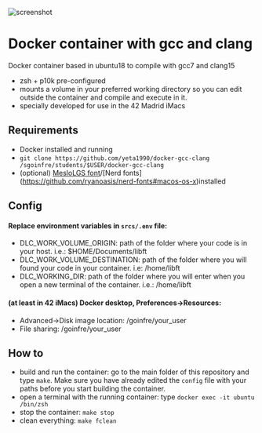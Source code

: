![screenshot](https://user-images.githubusercontent.com/65416560/214981016-21e61b0c-eaea-4d11-aabe-c7c5dedc92ff.png)

# Docker container with gcc and clang
Docker container based in ubuntu18 to compile with gcc7 and clang15
- zsh + p10k pre-configured
- mounts a volume in your preferred working directory so you can edit outside the container and compile and execute in it.
- specially developed for use in the 42 Madrid iMacs

## Requirements
- Docker installed and running
- `git clone https://github.com/yeta1990/docker-gcc-clang /sgoinfre/students/$USER/docker-gcc-clang`
- (optional) [MesloLGS font](https://github.com/romkatv/powerlevel10k#fonts)/[Nerd fonts] (https://github.com/ryanoasis/nerd-fonts#macos-os-x)installed

## Config
#### Replace environment variables in `srcs/.env` file: 
- DLC_WORK_VOLUME_ORIGIN: path of the folder where your code is in your host. i.e.: $HOME/Documents/libft
- DLC_WORK_VOLUME_DESTINATION: path of the folder where you will found your code in your container. i.e: /home/libft
- DLC_WORKING_DIR: path of the folder where you will enter when you open a new terminal of the container. i.e.: /home/libft

#### (at least in 42 iMacs) Docker desktop, Preferences->Resources:
- Advanced->Disk image location: /goinfre/your_user
- File sharing: /goinfre/your_user

## How to
- build and run the container: go to the main folder of this repository and type `make`. Make sure you have already edited the `config` file with your paths before you start building the container.
- open a terminal with the running container: type `docker exec -it ubuntu /bin/zsh`
- stop the container: `make stop`
- clean everything: `make fclean`

